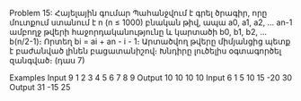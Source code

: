 Problem 15: Հայելային գումար
Պահանջվում է գրել ծրագիր, որը մուտքում ստանում է n (n ≤ 1000) բնական թիվ, ապա a0, a1, a2, ... an-1 ամբողջ թվերի հաջորդականությունը և կարտածի b0, b1, b2, ... b(n/2-1)։ Որտեղ bi = ai + an - i - 1։ Արտածվող թվերը միմյանցից պետք է բաժանված լինեն բացատանիշով։ Խնդիրը լուծելիս օգտագործել զանգված։ (դաս 7)

Examples
Input
9 1 2 3 4 5 6 7 8 9
Output
10 10 10 10
Input
6 1 5 10 15 -20 30
Output
31 -15 25
